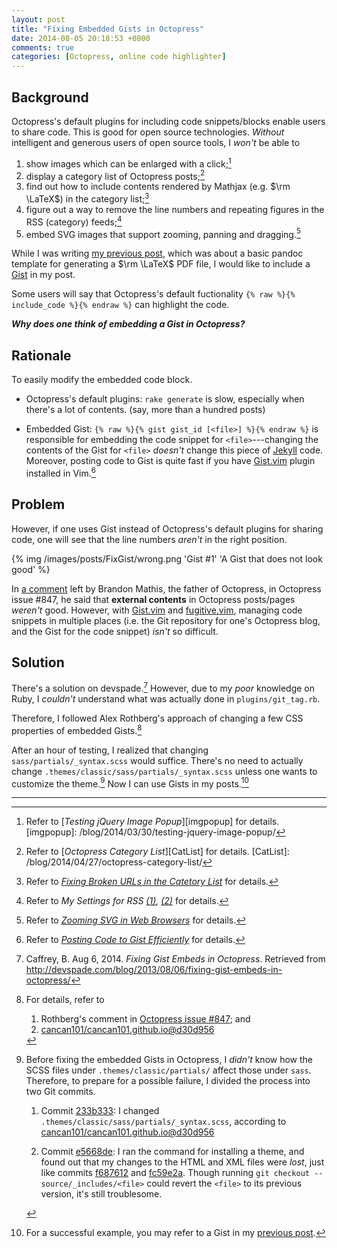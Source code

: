 ```yaml
---
layout: post
title: "Fixing Embedded Gists in Octopress"
date: 2014-08-05 20:18:53 +0800
comments: true
categories: [Octopress, online code highlighter]
---
```


Background
---

Octopress's default plugins for including code snippets/blocks enable
users to share code.  This is good for open source technologies.
*Without* intelligent and generous users of open source tools, I
*won't* be able to

1. show images which can be enlarged with a click;[^1]
2. display a category list of Octopress posts;[^2]
3. find out how to include contents rendered by Mathjax (e.g. $\rm
\LaTeX$) in the category list;[^3]
4. figure out a way to remove the line numbers and repeating figures
in the RSS (category) feeds;[^4]
5. embed SVG images that support zooming, panning and dragging.[^5]

While I was writing [my previous post][PrevPost], which was about a
basic pandoc template for generating a $\rm \LaTeX$ PDF file, I would
like to include a [Gist] in my post.

Some users will say that Octopress's default fuctionality `{% raw %}{%
include_code %}{% endraw %}` can highlight the code.

***Why does one think of embedding a Gist in Octopress?***

Rationale
---

To easily modify the embedded code block.

- Octopress's default plugins: `rake generate` is slow, especially
    when there's a lot of contents.  (say, more than a hundred posts)

- Embedded Gist: `{% raw %}{% gist gist_id [<file>] %}{% endraw %}` is
    responsible for embedding the code snippet for `<file>`---changing
    the contents of the Gist for `<file>` *doesn't* change this piece
    of [Jekyll] code.  Moreover, posting code to Gist is quite fast if
    you have [Gist.vim] plugin installed in Vim.[^6]

Problem
---

However, if one uses Gist instead of Octopress's default plugins for
sharing code, one will see that the line numbers *aren't* in the right
position.

{% img /images/posts/FixGist/wrong.png 'Gist #1' 'A Gist that does not look good' %}

<!-- more -->

In [a comment][Octopress#847b] left by Brandon Mathis, the father of
Octopress, in Octopress issue #847, he said that **external contents**
in Octopress posts/pages *weren't* good.  However, with [Gist.vim] and
[fugitive.vim], managing code snippets in multiple places (i.e. the
Git repository for one's Octopress blog, and the Gist for the code
snippet) *isn't* so difficult.

Solution
---

There's a solution on devspade.[^7]  However, due to my *poor*
knowledge on Ruby, I *couldn't* understand what was actually done in
`plugins/git_tag.rb`.

Therefore, I followed Alex Rothberg's approach of changing a few CSS
properties of embedded Gists.[^8]

After an hour of testing, I realized that changing
`sass/partials/_syntax.scss` would suffice.  There's no need to
actually change `.themes/classic/sass/partials/_syntax.scss` unless
one wants to customize the theme.[^9]  Now I can use Gists in my
posts.[^10]

---
[^1]: Refer to [*Testing jQuery Image Popup*][imgpopup] for details.
[imgpopup]: /blog/2014/03/30/testing-jquery-image-popup/
[^2]: Refer to [*Octopress Category List*][CatList] for details.
[CatList]: /blog/2014/04/27/octopress-category-list/
[^3]:
    Refer to [*Fixing Broken URLs in the Catetory List*][CatListURL]
    for details.

[CatListURL]: /blog/2014/06/20/fixing-broken-urls-in-the-catetory-list/
[^4]:
    Refer to *My Settings for RSS [(1)][RSS1], [(2)][RSS2]* for
    details.

[RSS1]: /blog/2014/06/10/my-settings-for-rss-1/
[RSS2]: /blog/2014/06/11/my-settings-for-rss-2/
[^5]: Refer to [*Zooming SVG in Web Browsers*][SVGZoom] for details.
[^6]:
    Refer to [*Posting Code to Gist Efficiently*][VimGist] for
    details.

[VimGist]: /blog/2014/01/30/posting-code-to-gist-efficiently/
[SVGZoom]: /blog/2014/08/02/zooming-svg-in-web-browsers/
[^7]:
    Caffrey, B. Aug 6, 2014. *Fixing Gist Embeds in Octopress*.
    Retrieved from
    <http://devspade.com/blog/2013/08/06/fixing-gist-embeds-in-octopress/>

[^8]:
    For details, refer to

    1. Rothberg's comment in [Octopress issue #847][Octopress#847a];
    and
    2. [cancan101/cancan101.github.io@d30d956][d30d956]

[Octopress#847a]: https://github.com/imathis/octopress/issues/847#issuecomment-43047234 "GitHub gist changes break gist plugin formatting"
[d30d956]: https://github.com/cancan101/cancan101.github.io/commit/d30d956
[^9]:
    Before fixing the embedded Gists in Octopress, I *didn't* know how
    the SCSS files under `.themes/classic/partials/` affect those
    under `sass`.  Therefore, to prepare for a possible failure, I
    divided the process into two Git commits.

    1. Commit [233b333]: I changed
    `.themes/classic/sass/partials/_syntax.scss`, according to
    [cancan101/cancan101.github.io@d30d956][d30d956]

    2. Commit [e5668de]: I ran the command for installing a theme, and
    found out that my changes to the HTML and XML files were *lost*,
    just like commits [f687612] and [fc59e2a].  Though running `git
    checkout -- source/_includes/<file>` could revert the `<file>` to
    its previous version, it's still troublesome.

[233b333]: https://github.com/VincentTam/vincenttam.github.io/commit/233b333
[e5668de]: https://github.com/VincentTam/vincenttam.github.io/commit/e5668de
[f687612]: https://github.com/VincentTam/vincenttam.github.io/commit/f687612
[fc59e2a]: https://github.com/VincentTam/vincenttam.github.io/commit/fc59e2a
[^10]:
    For a successful example, you may refer to a Gist in my
    [previous post][PrevPost].

[PrevPost]: /blog/2014/08/03/my-pandoc-template-1/#gist13584483 "My Pandoc Template (1)"
[Gist]: https://gist.github.com
[Jekyll]: http://jekyllrb.com/
[Gist.vim]: https://github.com/mattn/gist-vim "Vim script for Gist"
[Octopress#847b]: https://github.com/imathis/octopress/issues/847#issuecomment-11386079
[fugitive.vim]: https://github.com/tpope/vim-fugitive "a Git wrapper in Vim"

